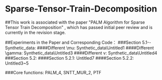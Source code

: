 # Sparse-Tensor-Train-Decomposition
##This work is associated with the paper "PALM Algorithm for  Sparse  Tensor Train Decomposition"  , which has passed initial peer review and is currently in the revision stage.

##Experiments in the Paper and Corresponding Code：
###Section 5.1--Synthetic_data:
		####Different \mu: Synthetic_data\Untitled1
		####Different \gamma: Synthetic_data\Untitled3
		####Different v: Synthetic_data\Untitled4
###Section 5.2:
		####Section 5.2.1: Untitled7
		####Section 5.2.2: Untitled3~5

###Core functions: PALM_4, SNTT_MUR_2, PTF

